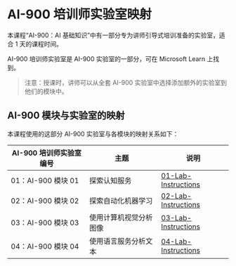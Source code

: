 # <a name="ai-900-trainer-lab-mapping"></a>AI-900 培训师实验室映射

本课程“AI-900：AI 基础知识”中有一部分专为讲师引导式培训准备的实验室，适合 1 天的课程时间。

AI-900 培训师实验室是 AI-900 实验室的一部分，可在 Microsoft Learn 上找到。

> 注意：授课时，讲师可以从全套 AI-900 实验室中选择添加额外的实验室到他们的模块中。

## <a name="ai-900-module-mapping-to-labs"></a>AI-900 模块与实验室的映射

本课程使用的这部分 AI-900 实验室与各模块的映射关系如下： 

| AI-900 培训师实验室编号 | 主题 | 说明 |
| --- | --- | --- |
| 01：AI-900 模块 01 | 探索认知服务 | [01-Lab-Instructions](https://aka.ms/ai900-module-01) |
| 02：AI-900 模块 02 | 探索自动化机器学习 | [02-Lab-Instructions](https://aka.ms/ai900-module-02) |
| 03：AI-900 模块 03 | 使用计算机视觉分析图像  | [03-Lab-Instructions](https://aka.ms/ai900-module-03) |
| 04：AI-900 模块 04 | 使用语言服务分析文本 | [04-Lab-Instructions](https://aka.ms/ai900-module-04) |



